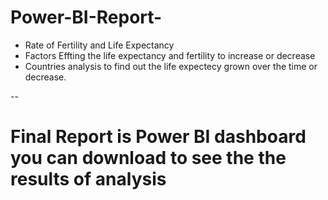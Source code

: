 # Power-BI-Report-
* Rate of Fertility and Life Expectancy
* Factors Effting the life expectancy and fertility to increase or decrease
* Countries analysis to find out the life expectecy grown over the time or decrease.


--
# Final Report is Power BI dashboard you can download to see the the results of analysis 

